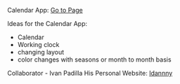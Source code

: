 Calendar App:
[Go to Page](https://LDaniels18.github.io/Calendar_App/index)

Ideas for the Calendar App:
- Calendar
- Working clock
- changing layout
- color changes with seasons or month to month basis

Collaborator - Ivan Padilla
His Personal Website: [Idannny](https://idannny.github.io/My.Place/build/)
